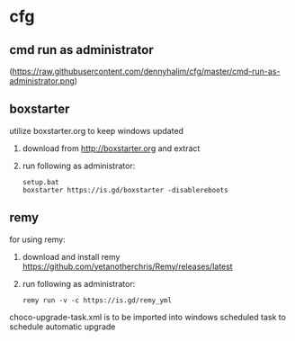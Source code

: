 # cfg

## cmd run as administrator
(https://raw.githubusercontent.com/dennyhalim/cfg/master/cmd-run-as-administrator.png)

## boxstarter
utilize boxstarter.org to keep windows updated

1. download from http://boxstarter.org and extract
2. run following as administrator:

       setup.bat
       boxstarter https://is.gd/boxstarter -disablereboots

## remy
for using remy:
1. download and install remy https://github.com/yetanotherchris/Remy/releases/latest
2. run following as administrator:

       remy run -v -c https://is.gd/remy_yml


choco-upgrade-task.xml is to be imported into windows scheduled task to schedule automatic upgrade
